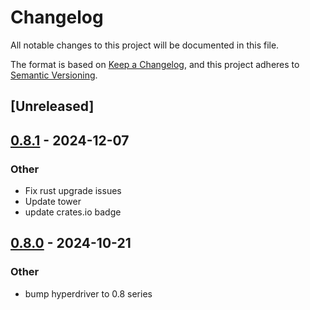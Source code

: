 # Changelog

All notable changes to this project will be documented in this file.

The format is based on [Keep a Changelog](https://keepachangelog.com/en/1.0.0/),
and this project adheres to [Semantic Versioning](https://semver.org/spec/v2.0.0.html).

## [Unreleased]

## [0.8.1](https://github.com/alexrudy/hydiscovery/compare/v0.8.0...v0.8.1) - 2024-12-07

### Other

- Fix rust upgrade issues
- Update tower
- update crates.io badge

## [0.8.0](https://github.com/alexrudy/hydiscovery/compare/v0.7.0...v0.8.0) - 2024-10-21

### Other

- bump hyperdriver to 0.8 series
